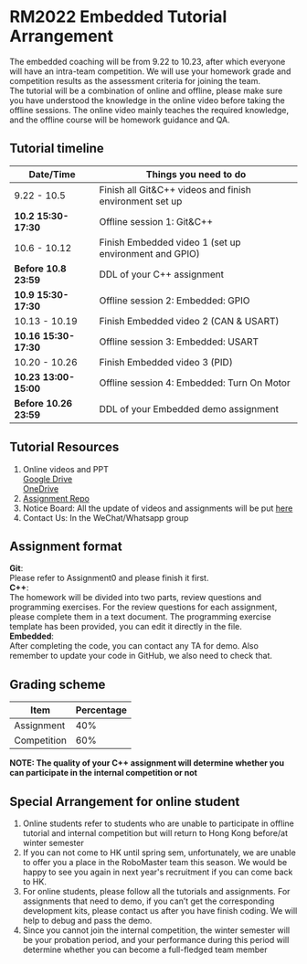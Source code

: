 # RM2022 Embedded Tutorial Arrangement
The embedded coaching will be from 9.22 to 10.23, after which everyone will have an intra-team competition. We will use your homework grade and competition results as the assessment criteria for joining the team.   
The tutorial will be a combination of online and offline, please make sure you have understood the knowledge in the online video before taking the offline sessions. The online video mainly teaches the required knowledge, and the offline course will be homework guidance and QA.

## Tutorial timeline
|  Date/Time         | Things you need to do  |
|  ----  | ----  |
|9.22 - 10.5         | Finish all Git&C++ videos and finish environment set up |
|**10.2 15:30-17:30**    | Offline session 1: Git&C++ |
|10.6 - 10.12        | Finish Embedded video 1 (set up environment and GPIO) |
|**Before 10.8 23:59**| DDL of your C++ assignment |
|**10.9 15:30-17:30**    | Offline session 2: Embedded: GPIO |
|10.13 - 10.19       | Finish Embedded video 2 (CAN & USART) |
|**10.16 15:30-17:30**   | Offline session 3: Embedded: USART |
|10.20 - 10.26       | Finish Embedded video 3 (PID) |
|**10.23 13:00-15:00**   | Offline session 4: Embedded: Turn On Motor |
|**Before 10.26 23:59**  | DDL of your Embedded demo assignment |   

## Tutorial Resources
1. Online videos and PPT  
    [Google Drive](https://drive.google.com/drive/folders/1lGf8AZShQ3wCznJ_vuuH737vT_mro6HN?usp=sharing)    
    [OneDrive](https://hkustconnect-my.sharepoint.com/:f:/g/personal/ychengbt_connect_ust_hk/EhzVJ9SPxy1JgIA3J0LtiLABZoklW33EWMaTbPl4m6Jv4w?e=p1fw4j)  
2. [Assignment Repo](https://github.com/hkustenterprize/RM2022-Embedded-Tutorial-Assignments)
3. Notice Board: All the update of videos and assignments will be put [here](https://shimo.im/docs/loqeWQjRlJSBV8An/)  
4. Contact Us: In the WeChat/Whatsapp group

## Assignment format
**Git**:  
Please refer to Assignment0 and please finish it first.  
**C++**:  
The homework will be divided into two parts, review questions and programming exercises. For the review questions for each assignment, please complete them in a text document. The programming exercise template has been provided, you can edit it directly in the file.  
**Embedded**:  
After completing the code, you can contact any TA for demo. Also remember to update your code in GitHub, we also need to check that.  

## Grading scheme  
|    Item     |  Percentage  |
|  ----  | ----  |
|  Assignment   | 40%  |
|  Competition  | 60%  |

**NOTE: The quality of your C++ assignment will determine whether you can participate in the internal competition or not**

## Special Arrangement for online student
1. Online students refer to students who are unable to participate in offline tutorial and internal competition but will return to Hong Kong before/at winter semester
2. If you can not come to HK until spring sem, unfortunately, we are unable to offer you a place in the RoboMaster team this season. We would be happy to see you again in next year's recruitment if you can come back to HK.
3. For online students, please follow all the tutorials and assignments. For assignments that need to demo, if you can’t get the corresponding development kits, please contact us after you have finish coding. We will help to debug and pass the demo.
4. Since you cannot join the internal competition, the winter semester will be your probation period, and your performance during this period will determine whether you can become a full-fledged team member
